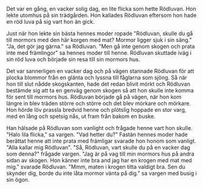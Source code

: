 Det var en gång, en vacker solig dag, en lite flicka som hette Rödluvan. Hon lekte utomhus på sin trädgården. Hon kallades Rödluvan eftersom hon hade en röd luva på sig vart hon än gick.

Just när hon lekte sin bästa hennes moder ropade "Rödluvan, skulle du gå till mormors med den här korgen med mat? Mormor ligger sjuk i sin säng." "Ja, det gör jag gärna." sa Rödluvan. "Men gå inte genom skogen och prata inte med främlingor" sa hennes moder till henne. Rödluvan skuttade iväg i sin röd luva och började  sin resa till sin mormors hus.

Det var sannerligen en vacker dag och på vägen stannade Rödluvan för att plocka blommor från en glänta och lyssna till fåglarna som sjöng. Så när hon till slut nådde skogskanten, hade det redan blivit mörkt och Rödluvan bestämde sig att ta en genväg genom skogen så att hon skulle inte komma för sent till mormors hus. Rödluvan började gå på vägen, när hon kom längre in blev träden större och större och det blev mörkare och mörkare. Hon hörde löv prassla bredvid henne och plötslig hoppade en stor varg, med en lång och spetsig nås, ut fram från bakom en buske.

Han hälsade på Rödluvan som vanlight och frågade henne vart hon skulle. "Halo lila flicka," sa vargen. "Vad hetter du?" Fastän hennes moder hade berättat henne att inte prata med främligar svarade hon honom som vanligt. "Alla kallar mig Rödluvan". "Så, Rödluvan, vart skulle du på en vacker dag som denna?" frågade vargen. "Jag är på vag till min mormors hus på andra sidan av skogen. Hon känner inte bra and jag har en krogen med mat med mig." svarade Rödluvan. "Mmm, maten i krogen titta valdigt bra. Sen du skynder dig, borde du inte låta mormor vänta på dig." sa vargen med busig i sin ögon.






